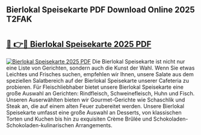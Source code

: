 ## Bierlokal Speisekarte PDF Download Online 2025 T2FAK

# <h2><a href="http://gc83av.nevu.top/?p=Bierlokal+Speisekarte">🔗 👉🔴 Bierlokal Speisekarte 2025 PDF</a></h2>

[![Bierlokal Speisekarte 2025 PDF](https://i.imgur.com/dBaPXMq.png)](http://gc83av.nevu.top/?p=Bierlokal+Speisekarte)
Die Bierlokal Speisekarte ist nicht nur eine Liste von Gerichten, sondern auch die Kunst der Wahl. Wenn Sie etwas Leichtes und Frisches suchen, empfehlen wir Ihnen, unsere Salate aus dem speziellen Salatbereich auf der Bierlokal Speisekarte unserer Cafeteria zu probieren. Für Fleischliebhaber bietet unsere Bierlokal Speisekarte eine große Auswahl an Gerichten: Rindfleisch, Schweinefleisch, Huhn und Fisch. Unseren Auserwählten bieten wir Gourmet-Gerichte wie Schaschlik und Steak an, die auf einem alten Feuer zubereitet werden. Unsere Bierlokal Speisekarte umfasst eine große Auswahl an Desserts, von klassischen Torten und Kuchen bis hin zu exquisiten Crème Brûlée und Schokoladen-Schokoladen-kulinarischen Arrangements.
